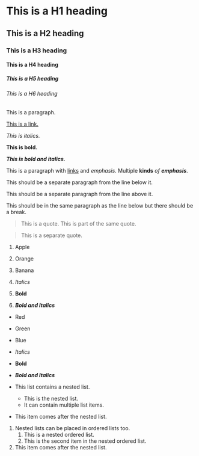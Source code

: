 # This is a H1 heading

## This is a H2 heading

### This is a H3 heading

#### This is a H4 heading

##### This is a H5 heading

###### This is a H6 heading

This is a paragraph.

[This is a link.](https://google.com)

_This is italics._

**This is bold.**

**_This is bold and italics._**

This is a paragraph with [links](https://google.com) and _emphasis_. Multiple **kinds** _of_ **_emphasis_**.

This should be a separate paragraph from the line below it.

This should be a separate paragraph from the line above it.

This should be in the same paragraph as the line below
but there should be a break.

> This is a quote.
> This is part of the same quote.

> This is a separate quote.

1. Apple
2. Orange
3. Banana

4. _Italics_
5. **Bold**
6. **_Bold and Italics_**

- Red
- Green
- Blue

- _Italics_
- **Bold**
- **_Bold and Italics_**

- This list contains a nested list.
  - This is the nested list.
  - It can contain multiple list items.
- This item comes after the nested list.

1. Nested lists can be placed in ordered lists too.
   1. This is a nested ordered list.
   2. This is the second item in the nested ordered list.
2. This item comes after the nested list.
